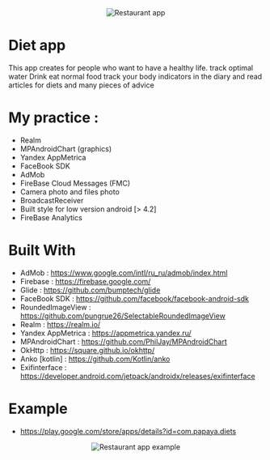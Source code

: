
<div style="text-align:center;">
  <img src="http://ilyafedoseev.ru/img/diet_image_title.png" alt="Restaurant app" />
</div>

# Diet app

This app creates for people who want to have a healthy life. track  optimal water Drink eat normal food track your body indicators in the diary and read articles for diets and many pieces of advice


# My practice :

* Realm
* MPAndroidChart (graphics)
* Yandex AppMetrica
* FaceBook SDK
* AdMob
* FireBase Cloud Messages (FMC)
* Camera photo and files photo
* BroadcastReceiver
* Built style for low version android [> 4.2]
* FireBase Analytics


# Built With

* AdMob : https://www.google.com/intl/ru_ru/admob/index.html
* Firebase : https://firebase.google.com/
* Glide : https://github.com/bumptech/glide
* FaceBook SDK : https://github.com/facebook/facebook-android-sdk
* RoundedImageView : https://github.com/pungrue26/SelectableRoundedImageView
* Realm : https://realm.io/
* Yandex AppMetrica : https://appmetrica.yandex.ru/
* MPAndroidChart : https://github.com/PhilJay/MPAndroidChart
* OkHttp : https://square.github.io/okhttp/
* Anko [kotlin] : https://github.com/Kotlin/anko
* Exifinterface : https://developer.android.com/jetpack/androidx/releases/exifinterface

# Example

* https://play.google.com/store/apps/details?id=com.papaya.diets

<div style="text-align:center;">
  <img src="http://ilyafedoseev.ru/img/main_diet_image.png" alt="Restaurant app example" />
</div>
